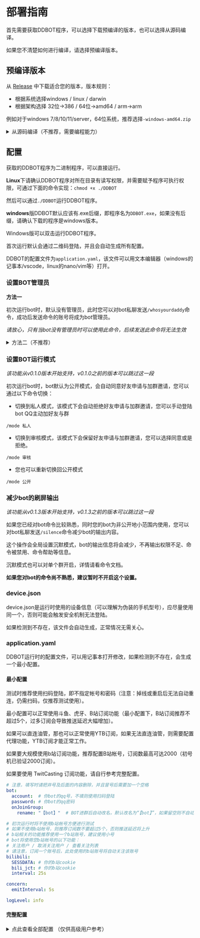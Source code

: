 # 部署指南

首先需要获取DDBOT程序，可以选择下载预编译的版本，也可以选择从源码编译。

如果您不清楚如何进行编译，请选择预编译版本。

## 预编译版本

从 [Release](https://github.com/cnxysoft/DDBOT-WSa/releases) 中下载适合您的版本，版本规则：

- 根据系统选择windows / linux / darwin
- 根据架构选择 32位->386 / 64位->amd64 / arm->arm

例如对于windows 7/8/10/11/server，64位系统，推荐选择`-windows-amd64.zip`

<details>
<summary>从源码编译（不推荐，需要编程能力）</summary>

## 从源码编译

首先安装go，go >= 1.17

然后执行下面的命令

```
make build

# 如果没有安装make程序，则用下面的命令编译
go build
```

</details>

## 配置

获取的DDBOT程序为二进制程序，可以直接运行。

**Linux**下请确认DDBOT程序对所在目录有读写权限，并需要赋予程序可执行权限，可通过下面的命令实现：`chmod +x ./DDBOT`

然后可以通过`./DDBOT`运行DDBOT程序。

**windows**版DDBOT默认应该有.exe后缀，即程序名为`DDBOT.exe`，如果没有后缀，请确认下载的程序是windows版本。

Windows版可以双击运行DDBOT程序。

首次运行默认会通过二维码登陆，并且会自动生成所有配置。

DDBOT的配置文件为`application.yaml`，该文件可以用文本编辑器（windows的记事本/vscode，linux的nano/vim等）打开。

### 设置BOT管理员

**方法一**

初次运行bot时，默认没有管理员，此时您可以对bot私聊发送`/whosyourdaddy`命令，成功后发送命令的账号将成为bot管理员。

*请放心，只有当bot没有管理员时可以使用此命令，后续发送此命令将无法生效*

<details>
<summary>方法二（不推荐）</summary>

bot未运行时，执行以下命令。

```shell
./DDBOT --set-admin 你的QQ号码
```

</details>

### 设置BOT运行模式

*该功能从v0.1.0版本开始支持，v0.1.0之前的版本可以跳过这一段*

初次运行bot时，bot默认为公开模式，会自动同意好友申请与加群邀请，您可以通过以下命令切换：

- 切换到私人模式，该模式下会自动拒绝好友申请与加群邀请，您可以手动登陆bot QQ主动加好友与群

```shell
/mode 私人
```

- 切换到审核模式，该模式下会保留好友申请与加群邀请，您可以选择同意或是拒绝。

```shell
/mode 审核
```

- 您也可以重新切换回公开模式

```shell
/mode 公开
```

### 减少bot的刷屏输出

*该功能从v0.1.3版本开始支持，v0.1.3之前的版本可以跳过这一段*

如果您已经对bot命令比较熟悉，同时您的bot为非公开地小范围内使用，您可以对bot私聊发送`/silence`命令减少bot的输出内容。

这个操作会全局设置沉默模式，bot的输出信息将会减少，不再输出权限不足、命令被禁用、命令帮助等信息。

沉默模式也可以对单个群开启，详情请看命令文档。

**如果您对bot的命令尚不熟悉，建议暂时不开启这个设置。**

### device.json

device.json是运行时使用的设备信息（可以理解为伪装的手机型号），应尽量使用同一个，否则可能会触发安全机制无法登陆。

如果检测到不存在，该文件会自动生成，正常情况无需关心。

### application.yaml

DDBOT运行时的配置文件，可以用记事本打开修改，如果检测到不存在，会生成一个最小配置。

#### 最小配置

测试时推荐使用扫码登陆，即不指定帐号和密码（注意：掉线或重启后无法自动重连，仍需扫码，仅推荐测试使用）。

最小配置可以正常使用斗鱼、虎牙、B站订阅功能（最小配置下，B站订阅推荐不超过5个，过多订阅会导致推送延迟大幅增加）。

如果可以直连油管，那也可以正常使用YTB订阅，如果无法直连油管，则需要配置代理功能，YTB订阅才能正常工作。

如果要大规模使用b站订阅功能，推荐配置B站帐号，订阅数最高可达2000（初号机已验证2000订阅）。

如果要使用 TwitCasting 订阅功能，请自行参考完整配置。

```yaml
# 注意，填写时请把井号及后面的内容删除，并且冒号后需要加一个空格
bot:
  account:  # 你bot的qq号，不填则使用扫码登陆
  password: # 你bot的qq密码
  onJoinGroup:
    rename: "【bot】"  # BOT进群后自动改名，默认改名为“【bot】”，如果留空则不自动改名

# 初次运行时将不使用b站帐号方便进行测试
# 如果不使用b站帐号，则推荐订阅数不要超过5个，否则推送延迟将上升
# b站相关的功能推荐使用一个b站账号，建议使用小号
# bot将使用您b站帐号的以下功能：
# 关注用户 / 取消关注用户 / 查看关注列表
# 请注意，订阅一个账号后，此处使用的b站账号将自动关注该账号
bilibili:
  SESSDATA: # 你的b站cookie
  bili_jct: # 你的b站cookie
  interval: 25s

concern:
  emitInterval: 5s

logLevel: info

```

#### 完整配置

<details>
<summary> 点此查看全部配置 （仅供高级用户参考） </summary>

```yaml
bot:
  account: # bot账号
  password: # bot密码
  commandPrefix: "/"     # bot触发命令的前缀，默认为单斜杠 /
  onDisconnected: "exit" # 设置掉线时处理方式，exit为退出，不填或者其他值为尝试重连
  onJoinGroup:
    rename: "【bot】"     # BOT进群后自动改名，默认改名为“【bot】”，如果留空则不自动改名

# 请注意，bot将使用您b站帐号的以下功能，建议使用新注册的小号：
# 关注用户 / 取消关注用户 / 查看关注列表
# 目前支持填cookie和账号两种方式 （选择任意一种方式即可，推荐使用账号密码）
# 若使用账号
    # 直接填入账号密码
# 若使用cookie
    # b站登陆后的cookie字段，从cookie中找到这两个填进去
    # 警告：
    # SESSDATA和bili_jct等价于您的帐号凭证
    # 请绝对不要透露给他人，更不能上传至Github等公开平台
    # 否则将导致您的帐号被盗
# 请注意，订阅一个账号后，此处使用的b站账号将自动关注该账号
bilibili:
  SESSDATA: # 你的b站cookie
  bili_jct: # 你的b站cookie
  account:  # 你的b站账号 （目前不可用）
  password: # 你的b站密码 （目前不可用）
  qrlogin: true # 是否启用二维码登录，Cookies失效时只需要清空SESSDATA和bili_jct重启即可再次登录
  interval: 25s # 直播状态和动态检测间隔，过快可能导致ip被暂时封禁
  imageMergeMode: "auto" # 设置图片合并模式，支持 "auto" / "only9" / "off"
                         # auto 为默认策略，存在比较刷屏的图片时会合并
                         # only9 表示仅当恰好是9张图片的时候合并
                         # off 表示不合并
  hiddenSub: false    # 是否使用悄悄关注，默认不使用
  unsub: false        # 是否自动取消关注，默认不取消，如果您的b站账号有多个bot同时使用，取消可能导致推送丢失
  minFollowerCap: 0        # 设置订阅的b站用户需要满足至少有多少个粉丝，默认为0，设为-1表示无限制
  disableSub: false        # 禁止ddbot去b站关注帐号，这意味着只能订阅帐号已关注的用户，或者在b站手动关注
  onlyOnlineNotify: false  # 是否不推送Bot离线期间的动态和直播，默认为false表示需要推送，设置为true表示不推送

localPool: # 图片功能，使用本地图库
  imageDir: # 本地路径

loliconPool: # 图片功能，使用api.lolicon.app图库
  apikey:    # 由于该图库更新，此字段不再需要了，留空即可
  cacheMin: 10
  cacheMax: 50
  proxy:

pyProxyPool: # 代理池配置，py代理池 https://github.com/jhao104/proxy_pool
  host: http://127.0.0.1:5010

localProxyPool: # 代理池配置，固定代理
  oversea: # 可翻墙的代理，用于访问YTB或pixiv
    - 127.0.0.1:8888
  mainland: # 不可翻墙的代理，用于直连国内网站
    - 127.0.0.1:8888

# 加入 twitcasting 部分即启用 tc 订阅功能  
# 参阅 https://apiv2-doc.twitcasting.tv/#registration
# 你需要到 https://twitcasting.tv/developer.php 新增一个 App
# 填入所需资料后就可以获取 clientId 和 clientSecret
# 详细: https://www.codenong.com/7d930656a7499340f14a/
twitcasting:
  clientId: abc
  clientSecret: xyz
  # 为防止风控，可选择性广播以下元素
  broadcaster:
    title: false # 标题 (有风控机会)
    created: true # 开播时间
    image: false # 直播封面 (墙内无法获取TC直播封面，建议有代理才开启
  # 自定义名称显示，日文字太多很大机会风控
  # 例如 "(如何显示) 正在直播""
  nameStrategy: "name" # 如何显示名称, name= 显示用户名称, userid= 显示用户ID, both= 显示 "用户名称 (用户ID)"

# 需自行先访问https://lightbrd.com/进行cookies的获取
# 填入你访问网站时提交的user_agent，可在浏览器中查看
# 填入你访问网站后得到的cf_clearance，可在浏览器中查看
twitter:
  useragent:
  cfclearance:

concern:
  emitInterval: 5s # 订阅的刷新频率，5s表示每5秒刷新一个ID，过快可能导致ip被暂时封禁

imagePool:
  type: "off" # localPool / loliconPool

proxy:
  type: "off" # localProxyPool/ pyProxyPool

debug: # debug模式，只有以下群或qq号可以触发命令
  group:
    - 0
  uin:
    - 0

message-marker: # 是否禁用自动已读功能，true为禁用，false为不禁用，默认为不禁用
  disable: false

qq-logs: # 是否启用在命令行内展示qq聊天内容，true为启用，false为禁用，默认为禁用
  enable: false

dispatch:
  largeNotifyLimit: 50 # 巨量推送的判定配置，默认为50，当大于这个配置时，将增大推送延迟保证账号稳定
notify:
  parallel: 1          # 增加推送消息的并发配置，默认为1以优先保证账号稳定，当出现推送堆积的时候可以尝试调高

template:       # 是否启用模板功能，true为启用，false为禁用，默认为禁用
  enable: false # 需要了解模板请看模板文档
  
autoreply: # 自定义命令自动回复，自定义命令通过模板发送消息，且不支持任何参数，需要同时启用模板功能
  group:   # 需要了解该功能请看模板文档
    command: [ ]
  private:
    command: [ ]

# 重定义命令前缀，优先级高于bot.commandPrefix
# 如果有多个，可填写多项，prefix支持留空，可搭配自定义命令使用
# 例如下面的配置为：<Q命令1> <命令2> </help>
customCommandPrefix:
  命令1: "Q"
  命令2: ""

logLevel: info # 日志等级

# ws模式支持ws-server（正向）和ws-reverse（反向）
# ws-server 默认监听全部请求，如需限制请修改为指定ip:端口
# ws-reverse 需要配合反向ws服务器使用，默认为LLOneBot地址
websocket:
  mode: ws-reverse 
  ws-server: 0.0.0.0:15630
  ws-reverse: ws://localhost:3001

# 延迟加载好友、群组、群员信息
reloadDelay:
  enable: true # 是否启用数据延迟加载
  time: 3s # 延迟时间，默认为3秒

```

</details>